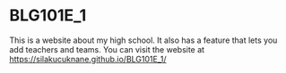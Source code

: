 # BLG101E_1
This is a website about my high school. It also has a feature that lets you add teachers and teams.
You can visit the website at https://silakucuknane.github.io/BLG101E_1/
